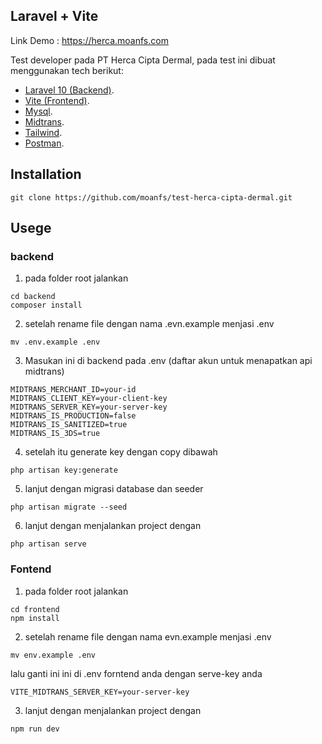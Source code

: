## Laravel + Vite

Link Demo : https://herca.moanfs.com

Test developer pada PT Herca Cipta Dermal, pada test ini dibuat menggunakan tech berikut:

- [Laravel 10 (Backend)](https://laravel.com/docs/10.x).
- [Vite (Frontend)](https://vitejs.dev/guide/).
- [Mysql](https://www.mysql.com/).
- [Midtrans](https://midtrans.com/id).
- [Tailwind](https://tailwindcss.com/).
- [Postman](https://www.postman.com/).

## Installation

```
git clone https://github.com/moanfs/test-herca-cipta-dermal.git

```

## Usege

### backend

1. pada folder root jalankan

```
cd backend
composer install
```

2. setelah rename file dengan nama .evn.example menjasi .env

```
mv .env.example .env
```

3. Masukan ini di backend pada .env
   (daftar akun untuk menapatkan api midtrans)

```
MIDTRANS_MERCHANT_ID=your-id
MIDTRANS_CLIENT_KEY=your-client-key
MIDTRANS_SERVER_KEY=your-server-key
MIDTRANS_IS_PRODUCTION=false
MIDTRANS_IS_SANITIZED=true
MIDTRANS_IS_3DS=true
```

4. setelah itu generate key dengan copy dibawah

```
php artisan key:generate
```

5. lanjut dengan migrasi database dan seeder

```
php artisan migrate --seed
```

6. lanjut dengan menjalankan project dengan

```
php artisan serve
```

### Fontend

1. pada folder root jalankan

```
cd frontend
npm install
```

2. setelah rename file dengan nama evn.example menjasi .env

```
mv env.example .env
```

lalu ganti ini ini di .env forntend anda dengan serve-key anda

```
VITE_MIDTRANS_SERVER_KEY=your-server-key
```

3. lanjut dengan menjalankan project dengan

```
npm run dev
```
